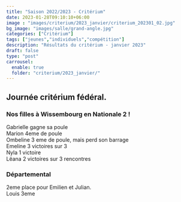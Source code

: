 ```yaml
---
title: "Saison 2022/2023 - Critérium"
date: 2023-01-28T09:10:10+06:00
image : "images/criterium/2023_janvier/criterium_202301_02.jpg"
bg_image: "images/salle/grand-angle.jpg"
categories: ["Critérium"]
tags: ["jeunes","individuels","compétition"]
description: "Résultats du critérium - janvier 2023"
draft: false
type: "post"
carrousel:
  enable: true
  folder: "criterium/2023_janvier/"
---
```


## Journée critérium fédéral.
### Nos filles à Wissembourg en Nationale 2 !
Gabrielle gagne sa poule<br>
Marion 4eme de poule <br>
Ombeline 3 eme de poule, mais perd son barrage<br>
Emeline 3 victoires sur 3 <br>
Nyla 1 victoire <br>
Lëana 2 victoires sur 3 rencontres<br>

### Départemental 
2eme place pour Emilien et Julian.
<br>Louis 3eme

<br>
